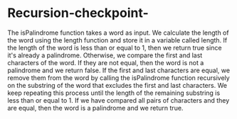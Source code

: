 # Recursion-checkpoint-

The isPalindrome function takes a word as input.
We calculate the length of the word using the length function and store it in a variable called length.
If the length of the word is less than or equal to 1, then we return true since it's already a palindrome.
Otherwise, we compare the first and last characters of the word. If they are not equal, then the word is not a palindrome and we return false.
If the first and last characters are equal, we remove them from the word by calling the isPalindrome function recursively on the substring of the word that excludes the first and last characters.
We keep repeating this process until the length of the remaining substring is less than or equal to 1.
If we have compared all pairs of characters and they are equal, then the word is a palindrome and we return true.
